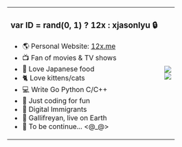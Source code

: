 <table>
<tbody>
<tr>
<td>

### var ID = rand(0, 1) ? 12x : xjasonlyu 🔒

- 🌎 Personal Website: [12x.me](https://12x.me)
- 📺 Fan of movies & TV shows
- 🍣 Love Japanese food
- 🐈 Love kittens/cats
- 💻 Write Go Python C/C++
- 🙊 Just coding for fun
- 🌌 Digital Immigrants
- 🤫 Gallifreyan, live on Earth
- 🌚 To be continue... <@_@>
  
</td>
<td>
  <img src="https://github-readme-stats.vercel.app/api?username=xjasonlyu&show_icons=true&count_private=true" />
  <br>
  <img src="https://github-readme-stats.vercel.app/api/top-langs/?username=xjasonlyu&layout=compact" />
</td>
</tr>
</tbody>
</table>

<!--
**xjasonlyu/xjasonlyu** is a ✨ _special_ ✨ repository because its `README.md` (this file) appears on your GitHub profile.

Here are some ideas to get you started:

- 🔭 I’m currently working on ...
- 🌱 I’m currently learning ...
- 👯 I’m looking to collaborate on ...
- 🤔 I’m looking for help with ...
- 💬 Ask me about ...
- 📫 How to reach me: ...
- 😄 Pronouns: ...
- ⚡ Fun fact: ...
-->
